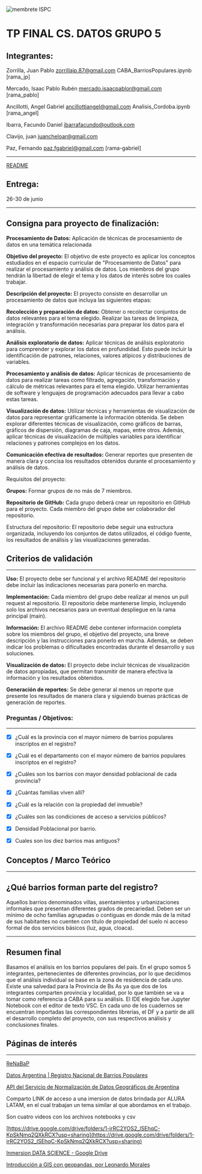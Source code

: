 ![membrete ISPC](https://user-images.githubusercontent.com/107323698/201164371-dc86b2fe-f847-49d3-9cd1-b11cdae1f1d0.PNG)
# TP FINAL CS. DATOS GRUPO 5

## Integrantes:
Zorrilla, Juan Pablo <zorrillajp.87@gmail.com> CABA_BarriosPopulares.ipynb [rama_jp]

Mercado, Isaac Pablo Rubén <mercado.isaacpablor@gmail.com> [rama_pablo]

Ancillotti, Angel Gabriel <ancillottiangel@gmail.com> Analisis_Cordoba.ipynb [rama_angel]

Ibarra, Facundo Daniel <ibarrafacundo@outlook.com>

Clavijo, juan <juancheloar@gmail.com>

Paz, Fernando <paz.fgabriel@gmail.com> [rama-gabriel]

---

[README](TP%20FINAL%20CS%20DATOS%20GRUPO%205%20bf8bde885a2c49fca7b56c9bc2565a88/README%20138640e8347b4a0a81626095f1d49a16.md)

## Entrega:
26-30 de junio

---
## Consigna para proyecto de finalización:


**Procesamiento de Datos:** Aplicación de técnicas de procesamiento de datos en una temática relacionada

**Objetivo del proyecto:** El objetivo de este proyecto es aplicar los conceptos estudiados en el espacio curricular de "Procesamiento de Datos" para realizar el procesamiento y análisis de datos. Los miembros del grupo tendrán la libertad de elegir el tema y los datos de interés sobre los cuales trabajar.

**Descripción del proyecto:** El proyecto consiste en desarrollar un procesamiento de datos que incluya las siguientes etapas:

**Recolección y preparación de datos:** Obtener o recolectar conjuntos de datos relevantes para el tema elegido. Realizar las tareas de limpieza, integración y transformación necesarias para preparar los datos para el análisis.

**Análisis exploratorio de datos:** Aplicar técnicas de análisis exploratorio para comprender y explorar los datos en profundidad. Esto puede incluir la identificación de patrones, relaciones, valores atípicos y distribuciones de variables.

**Procesamiento y análisis de datos:** Aplicar técnicas de procesamiento de datos para realizar tareas como filtrado, agregación, transformación y cálculo de métricas relevantes para el tema elegido. Utilizar herramientas de software y lenguajes de programación adecuados para llevar a cabo estas tareas.

**Visualización de datos:** Utilizar técnicas y herramientas de visualización de datos para representar gráficamente la información obtenida. Se deben explorar diferentes técnicas de visualización, como gráficos de barras, gráficos de dispersión, diagramas de caja, mapas, entre otros. Además, aplicar técnicas de visualización de múltiples variables para identificar relaciones y patrones complejos en los datos.

**Comunicación efectiva de resultados:** Generar reportes que presenten de manera clara y concisa los resultados obtenidos durante el procesamiento y análisis de datos.

Requisitos del proyecto:

**Grupos:** Formar grupos de no más de 7 miembros.

**Repositorio de GitHub:** Cada grupo deberá crear un repositorio en GitHub para el proyecto. Cada miembro del grupo debe ser colaborador del repositorio.

Estructura del repositorio: El repositorio debe seguir una estructura organizada, incluyendo los conjuntos de datos utilizados, el código fuente, los resultados de análisis y las visualizaciones generadas.

## Criterios de validación

---

**Uso:** El proyecto debe ser funcional y el archivo README del repositorio debe incluir las indicaciones necesarias para ponerlo en marcha.

**Implementación:** Cada miembro del grupo debe realizar al menos un pull request al repositorio. El repositorio debe mantenerse limpio, incluyendo solo los archivos necesarios para un eventual despliegue en la rama principal (main).

**Información:** El archivo README debe contener información completa sobre los miembros del grupo, el objetivo del proyecto, una breve descripción y las instrucciones para ponerlo en marcha. Además, se deben indicar los problemas o dificultades encontradas durante el desarrollo y sus soluciones.

**Visualización de datos:** El proyecto debe incluir técnicas de visualización de datos apropiadas, que permitan transmitir de manera efectiva la información y los resultados obtenidos.

**Generación de reportes:** Se debe generar al menos un reporte que presente los resultados de manera clara y siguiendo buenas prácticas de generación de reportes.



### Preguntas / Objetivos:

---

- [x]  ¿Cuál es la provincia con el mayor número de barrios populares inscriptos en el registro?
- [x]  ¿Cuál es el departamento con el mayor número de barrios populares inscriptos en el registro?
- [x]  ¿Cuáles son los barrios con mayor densidad poblacional de cada provincia?
- [x]  ¿Cuántas familias viven allí?
- [x]  ¿Cuál es la relación con la propiedad del inmueble?
- [x]  ¿Cuáles son las condiciones de acceso a servicios públicos?
- [x]  Densidad Poblacional por barrio.
- [x]  Cuales son los diez barrios mas antiguos?



## Conceptos / Marco Teórico

---

## ¿Qué barrios forman parte del registro?

Aquellos barrios denominados villas, asentamientos y urbanizaciones informales que presentan diferentes grados de precariedad. Deben ser un mínimo de ocho familias agrupadas o contiguas en donde más de la mitad de sus habitantes no cuenten con título de propiedad del suelo ni acceso formal de dos servicios básicos (luz, agua, cloaca).

----------------------------------------------------------------------------------------------------------------------------------------------------------




## Resumen final 
Basamos el análisis en los barrios populares del país. En el grupo somos 5 integrantes, pertenecientes de diferentes provincias, por lo que decidimos que el análisis individual se base en la zona de residencia de cada uno. Existe una salvedad para la Provincia de Bs As ya que dos de los integrantes comparten provincia y localidad, por lo que también se va a tomar como referencia a CABA para su análisis. 
El IDE elegido fue Jupyter Notebook con el editor de texto VSC.
En cada uno de los cuadernos se encuentran importadas las correspondientes librerías, el DF y a partir de allí el desarrollo completo del proyecto, con sus respectivos análisis y conclusiones finales.

## Páginas de interés

---

[ReNaBaP](https://www.argentina.gob.ar/desarrollosocial/renabap)

[Datos Argentina | Registro Nacional de Barrios Populares](https://datos.gob.ar/dataset/desarrollo-social-registro-nacional-barrios-populares)

[API del Servicio de Normalización de Datos Geográficos de Argentina](https://datosgobar.github.io/georef-ar-api/)

Comparto LINK de acceso a una imersion de datos brindada por ALURA LATAM, en el cual trabajan un tema similar al que abordamos en el trabajo. 

Son cuatro videos con los archivos notebooks y csv

[https://drive.google.com/drive/folders/1-irRC2YOS2_lSEhqC-KpSkNmq2QXkRCX?usp=sharing](https://drive.google.com/drive/folders/1-irRC2YOS2_lSEhqC-KpSkNmq2QXkRCX?usp=sharing)

[Inmersion DATA SCIENCE - Google Drive](https://drive.google.com/drive/folders/1-irRC2YOS2_lSEhqC-KpSkNmq2QXkRCX)

[Introducción a GIS con geopandas, por Leonardo Morales](https://youtu.be/_FR_d6BfFss)


 







